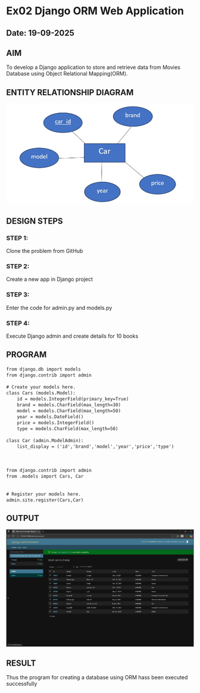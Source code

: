 # Ex02 Django ORM Web Application
## Date: 19-09-2025

## AIM
To develop a Django application to store and retrieve data from Movies Database using Object Relational Mapping(ORM).

## ENTITY RELATIONSHIP DIAGRAM

![alt text](image.png)

## DESIGN STEPS

### STEP 1:
Clone the problem from GitHub

### STEP 2:
Create a new app in Django project

### STEP 3:
Enter the code for admin.py and models.py

### STEP 4:
Execute Django admin and create details for 10 books

## PROGRAM
```
from django.db import models
from django.contrib import admin

# Create your models here.
class Cars (models.Model):
    id = models.IntegerField(primary_key=True)
    brand = models.CharField(max_length=30)
    model = models.CharField(max_length=50)
    year = models.DateField()
    price = models.IntegerField()
    type = models.CharField(max_length=50)

class Car (admin.ModelAdmin):
    list_display = ('id','brand','model','year','price','type')



from django.contrib import admin
from .models import Cars, Car


# Register your models here.
admin.site.register(Cars,Car)

```

## OUTPUT

![alt text](image-1.png)


## RESULT
Thus the program for creating a database using ORM hass been executed successfully
